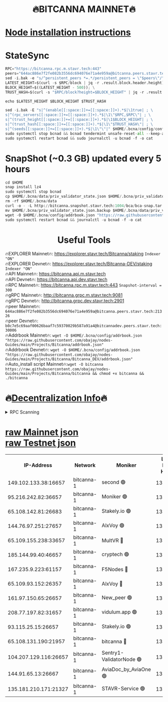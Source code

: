 <h1 align="center"> 🔥BITCANNA MAINNET🔥</h1>


[Node installation instructions](https://github.com/obajay/nodes-Guides/tree/main/Projects/Bitcanna)
=

# StateSync
```python
RPC="https://bitcanna.rpc.m.stavr.tech:443"
peers="644ac886e7f2fe082b3556dc694076e71a4e959a@bitcanna.peers.stavr.tech:21326"
sed -i.bak -e "s/^persistent_peers *=.*/persistent_peers = \"$peers\"/" $HOME/.bcna/config/config.toml
LATEST_HEIGHT=$(curl -s $RPC/block | jq -r .result.block.header.height); \
BLOCK_HEIGHT=$((LATEST_HEIGHT - 500)); \
TRUST_HASH=$(curl -s "$RPC/block?height=$BLOCK_HEIGHT" | jq -r .result.block_id.hash)

echo $LATEST_HEIGHT $BLOCK_HEIGHT $TRUST_HASH

sed -i.bak -E "s|^(enable[[:space:]]+=[[:space:]]+).*$|\1true| ; \
s|^(rpc_servers[[:space:]]+=[[:space:]]+).*$|\1\"$RPC,$RPC\"| ; \
s|^(trust_height[[:space:]]+=[[:space:]]+).*$|\1$BLOCK_HEIGHT| ; \
s|^(trust_hash[[:space:]]+=[[:space:]]+).*$|\1\"$TRUST_HASH\"| ; \
s|^(seeds[[:space:]]+=[[:space:]]+).*$|\1\"\"|" $HOME/.bcna/config/config.toml
sudo systemctl stop bcnad && bcnad tendermint unsafe-reset-all --keep-addr-book
sudo systemctl restart bcnad && sudo journalctl -u bcnad -f -o cat
```
# SnapShot (~0.3 GB) updated every 5 hours
```python
cd $HOME
snap install lz4
sudo systemctl stop bcnad
cp $HOME/.bcna/data/priv_validator_state.json $HOME/.bcna/priv_validator_state.json.backup
rm -rf $HOME/.bcna/data
curl -o - -L http://bitcanna.snapshot.stavr.tech:1004/bca/bca-snap.tar.lz4 | lz4 -c -d - | tar -x -C $HOME/.bcna --strip-components 2
mv $HOME/.bcna/priv_validator_state.json.backup $HOME/.bcna/data/priv_validator_state.json
wget -O $HOME/.bcna/config/addrbook.json "https://raw.githubusercontent.com/obajay/nodes-Guides/main/Projects/Bitcanna/addrbook.json"
sudo systemctl restart bcnad && journalctl -u bcnad -f -o cat
```

 <h1 align="center"> Useful Tools</h1>

🔥EXPLORER Mainnet🔥:    https://explorer.stavr.tech/Bitcanna/staking          `Indexer "ON"` \
🔥EXPLORER Devnet🔥:     https://explorer.stavr.tech/Bitcanna-DEV/staking     `Indexer "ON"` \
🔥API Mainnet🔥:         https://bitcanna.api.m.stavr.tech \
🔥API Devnet🔥:          https://bitcanna.api.dev.stavr.tech \
🔥RPC Mainnet🔥:         https://bitcanna.rpc.m.stavr.tech:443         `Snapshot-interval = 300` \
🔥gRPC Mainnet🔥:        http://bitcanna.grpc.m.stavr.tech:9081 \
🔥gRPC Devnet🔥:         http://bitcanna.grpc.dev.stavr.tech:2901 \
🔥peer Mainnet🔥:        `644ac886e7f2fe082b3556dc694076e71a4e959a@bitcanna.peers.stavr.tech:21326` \
🔥peer Devnet🔥:         `b0c7e5c69aaf00626baaf7c59370029b587a91a4@bitcannadev.peers.stavr.tech:30006` \
🔥Addrbook Mainnet🔥:    ```wget -O $HOME/.bcna/config/addrbook.json "https://raw.githubusercontent.com/obajay/nodes-Guides/main/Projects/Bitcanna/addrbook.json"``` \
🔥Addrbook Devnet🔥:    ```wget -O $HOME/.bcna/config/addrbook.json "https://raw.githubusercontent.com/obajay/nodes-Guides/main/Projects/Bitcanna/Bitcanna_DEV/addrbook.json"``` \
🔥Auto_install script Mainnet🔥:```wget -O bitcanna https://raw.githubusercontent.com/obajay/nodes-Guides/main/Projects/Bitcanna/bitcanna && chmod +x bitcanna && ./bitcanna```

🔥[Decentralization Info](https://github.com/obajay/StateSync-snapshots/tree/main/Projects/Bitcanna/Decentralization)🔥
=

<details>
<summary>RPC Scanning</summary>

<h2 align="center"> We scan nodes in real time every 4 hours. And we provide the final result of RPC endpoints.
We cannot influence the operation of these nodes in any way. </h2>


```python
If Voting Power is higher than 0 --> then the Node is a validator of the network and may be subject to attack and be a potential threat to the chain.
```
```python
We marked such validators with a red symbol
```

</details>

[raw Mainnet json](https://rpc-check.bcam.stavr.tech/bcam/rpc-bcam-result.json) \
[raw Testnet json](https://github.com/obajay/StateSync-snapshots/tree/main/Projects/Bitcanna/Rpc-Check-Testnet)
=



<table><tr><th>IP-Address</th><th>Network</th><th>Moniker</th><th>Latest Block Height</th><th>Earliest Block Height</th><th>Catching Up</th><th>Tx Index</th><th>Voting Power</th><th>Scan Time</th></tr><tr><td>149.102.133.38:16657</td><td>bitcanna-1</td><td>second 🟢</td><td>13152410</td><td>1</td><td>False</td><td>on</td><td>0</td><td>2024-03-24T09:55:05.608601270UTC</td></tr><tr><td>95.216.242.82:36657</td><td>bitcanna-1</td><td>Moniker 🟢</td><td>13152399</td><td>5776907</td><td>False</td><td>on</td><td>0</td><td>2024-03-24T09:54:02.661923271UTC</td></tr><tr><td>65.108.142.81:26683</td><td>bitcanna-1</td><td>Stakely.io 🟢</td><td>13152403</td><td>6152001</td><td>False</td><td>on</td><td>0</td><td>2024-03-24T09:54:25.873598575UTC</td></tr><tr><td>144.76.97.251:27657</td><td>bitcanna-1</td><td>AlxVoy 🟢</td><td>13152408</td><td>8805201</td><td>False</td><td>on</td><td>0</td><td>2024-03-24T09:54:55.081622794UTC</td></tr><tr><td>65.109.155.238:33657</td><td>bitcanna-1</td><td>MultVR 🔴</td><td>13152405</td><td>9933415</td><td>False</td><td>on</td><td>352840</td><td>2024-03-24T09:54:33.358684011UTC</td></tr><tr><td>185.144.99.40:46657</td><td>bitcanna-1</td><td>cryptech 🟢</td><td>13152399</td><td>11528001</td><td>False</td><td>on</td><td>0</td><td>2024-03-24T09:53:58.269617443UTC</td></tr><tr><td>167.235.9.223:61157</td><td>bitcanna-1</td><td>F5Nodes 🔴</td><td>13152405</td><td>12084001</td><td>False</td><td>on</td><td>573</td><td>2024-03-24T09:54:37.636941514UTC</td></tr><tr><td>65.109.93.152:26357</td><td>bitcanna-1</td><td>AlxVoy 🔴</td><td>13152410</td><td>12109301</td><td>False</td><td>on</td><td>1391930</td><td>2024-03-24T09:55:06.121288028UTC</td></tr><tr><td>161.97.150.65:26657</td><td>bitcanna-1</td><td>New_peer 🟢</td><td>13152403</td><td>12254001</td><td>False</td><td>on</td><td>0</td><td>2024-03-24T09:54:26.150196079UTC</td></tr><tr><td>208.77.197.82:31657</td><td>bitcanna-1</td><td>vidulum.app 🟢</td><td>13152404</td><td>12386934</td><td>False</td><td>on</td><td>0</td><td>2024-03-24T09:54:28.910070242UTC</td></tr><tr><td>93.115.25.15:26657</td><td>bitcanna-1</td><td>Stakely.io 🟢</td><td>13152403</td><td>13004569</td><td>False</td><td>on</td><td>0</td><td>2024-03-24T09:54:21.475523416UTC</td></tr><tr><td>65.108.131.190:21957</td><td>bitcanna-1</td><td>bitcanna 🔴</td><td>13152406</td><td>13052406</td><td>False</td><td>on</td><td>420166</td><td>2024-03-24T09:54:42.024037084UTC</td></tr><tr><td>104.207.129.116:26657</td><td>bitcanna-1</td><td>Sentry1-ValidatorNode 🟢</td><td>13152410</td><td>13128001</td><td>False</td><td>on</td><td>0</td><td>2024-03-24T09:55:06.728046227UTC</td></tr><tr><td>144.91.65.13:26667</td><td>bitcanna-1</td><td>AviaDoc_by_AviaOne 🟢</td><td>13152407</td><td>13145701</td><td>False</td><td>on</td><td>0</td><td>2024-03-24T09:54:50.486977018UTC</td></tr><tr><td>135.181.210.171:21327</td><td>bitcanna-1</td><td>STAVR-Service 🟢</td><td>13152408</td><td>13152001</td><td>False</td><td>on</td><td>0</td><td>2024-03-24T09:54:54.861965085UTC</td></tr></table>
